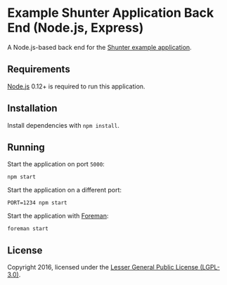 
# Example Shunter Application Back End (Node.js, Express)

A Node.js-based back end for the [Shunter example application](https://github.com/shunterjs/example).


## Requirements

[Node.js](https://nodejs.org/) 0.12+ is required to run this application.


## Installation

Install dependencies with `npm install`.


## Running

Start the application on port `5000`:

```
npm start
```

Start the application on a different port:

```
PORT=1234 npm start
```

Start the application with [Foreman](https://github.com/ddollar/foreman):

```
foreman start
```


## License

Copyright 2016, licensed under the [Lesser General Public License (LGPL-3.0)](http://www.gnu.org/licenses/lgpl-3.0.txt).